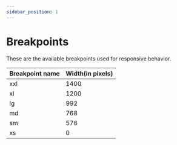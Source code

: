```yaml
---
sidebar_position: 1
---
```


# Breakpoints
These are the available breakpoints used for responsive behavior.

| Breakpoint name | Width(in pixels) |
|-----------------|-------|
|       xxl       |  1400 |
|        xl       |  1200 |
|        lg       |  992  |
|        md       |  768  |
|        sm       |  576  |
|        xs       |  0  |

